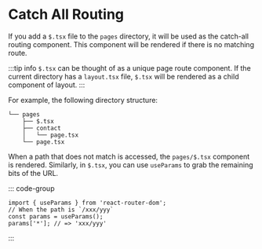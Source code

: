 # Catch All Routing

If you add a `$.tsx` file to the `pages` directory, it will be used as the catch-all routing component. This component will be rendered if there is no matching route.

:::tip info
`$.tsx` can be thought of as a unique page route component. If the current directory has a `layout.tsx` file, `$.tsx` will be rendered as a child component of layout.
:::

For example, the following directory structure:
```
└── pages
    ├── $.tsx
    ├── contact
    │   └── page.tsx
    └── page.tsx
```

When a path that does not match is accessed, the `pages/$.tsx` component is rendered. Similarly, in `$.tsx`, you can use `useParams` to grab the remaining bits of the URL.

::: code-group

```tsx [pages/$.tsx]
import { useParams } from 'react-router-dom';
// When the path is `/xxx/yyy`
const params = useParams();
params['*']; // => 'xxx/yyy'
```

:::

